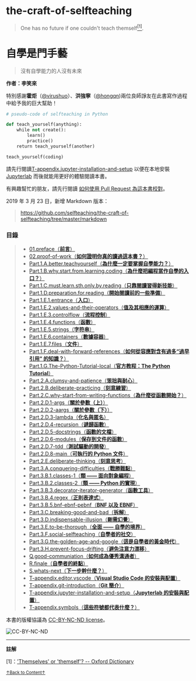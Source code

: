 # the-craft-of-selfteaching

> One has no future if one couldn't teach themself<a href='#fn1' name='fn1b'><sup>[1]</sup></a>.

# 自學是門手藝

> 沒有自學能力的人沒有未來

**作者：李笑來**

特別感謝**霍炬**（[@virushuo](https://github.com/virushuo)）、**洪強寧**（[@hongqn](https://github.com/hongqn))兩位良師諍友在此書寫作過程中給予我的巨大幫助！

```python
# pseudo-code of selfteaching in Python

def teach_yourself(anything):
    while not create():
        learn()
        practice()
    return teach_yourself(another)

teach_yourself(coding)
```

請先行閱讀[T-appendix.jupyter-installation-and-setup](T-appendix.jupyter-installation-and-setup.ipynb) 以便在本地安裝[Jupyterlab](https://github.com/jupyterlab/jupyterlab ) 而後就能用更好的體驗閱讀本書。

有興趣幫忙的朋友，請先行閱讀 [如何使用 Pull Request 為這本書校對](02.proof-of-work.ipynb)。

2019 年 3 月 23 日，新增 Markdown 版本：

> https://github.com/selfteaching/the-craft-of-selfteaching/tree/master/markdown

### 目錄

> - [01.preface（**前言**）](01.preface.ipynb)
> - [02.proof-of-work（**如何證明你真的讀過這本書？**）](02.proof-of-work.ipynb)
> - [Part.1.A.better.teachyourself（**為什麼一定要掌握自學能力？**）](Part.1.A.better.teachyourself.ipynb)
> - [Part.1.B.why.start.from.learning.coding（**為什麼把編程當作自學的入口？**）](Part.1.B.why.start.from.learning.coding.ipynb)
> - [Part.1.C.must.learn.sth.only.by.reading（**只靠閱讀習得新技能**）](Part.1.C.must.learn.sth.only.by.reading.ipynb)
> - [Part.1.D.preparation.for.reading（**開始閱讀前的一些準備**）](Part.1.D.preparation.for.reading.ipynb)
> - [Part.1.E.1.entrance（**入口**）](Part.1.E.1.entrance.ipynb)
> - [Part.1.E.2.values-and-their-operators（**值及其相應的運算**）](Part.1.E.2.values-and-their-operators.ipynb)
> - [Part.1.E.3.controlflow（**流程控制**）](Part.1.E.3.controlflow.ipynb)
> - [Part.1.E.4.functions（**函數**）](Part.1.E.4.functions.ipynb)
> - [Part.1.E.5.strings（**字符串**）](Part.1.E.5.strings.ipynb)
> - [Part.1.E.6.containers（**數據容器**）](Part.1.E.6.containers.ipynb)
> - [Part.1.E.7.files（**文件**）](Part.1.E.7.files.ipynb)
> - [Part.1.F.deal-with-forward-references（**如何從容應對含有過多“過早引用” 的知識？**）](Part.1.F.deal-with-forward-references.ipynb)
> - [Part.1.G.The-Python-Tutorial-local（**官方教程：The Python Tutorial**）](Part.1.G.The-Python-Tutorial-local.ipynb)
> - [Part.2.A.clumsy-and-patience（**笨拙與耐心**）](Part.2.A.clumsy-and-patience.ipynb)
> - [Part.2.B.deliberate-practicing（**刻意練習**）](Part.2.B.deliberate-practicing.ipynb)
> - [Part.2.C.why-start-from-writing-functions（**為什麼從函數開始？**）](Part.2.C.why-start-from-writing-functions.ipynb)
> - [Part.2.D.1-args（**關於參數（上）**）](Part.2.D.1-args.ipynb)
> - [Part.2.D.2-aargs（**關於參數（下）**）](Part.2.D.2-aargs.ipynb)
> - [Part.2.D.3-lambda（**化名與匿名**）](Part.2.D.3-lambda.ipynb)
> - [Part.2.D.4-recursion（**遞歸函數**）](Part.2.D.4-recursion.ipynb)
> - [Part.2.D.5-docstrings（**函數的文檔**）](Part.2.D.5-docstrings.ipynb)
> - [Part.2.D.6-modules（**保存到文件的函數**）](Part.2.D.6-modules.ipynb)
> - [Part.2.D.7-tdd（**測試驅動的開發**）](Part.2.D.7-tdd.ipynb)
> - [Part.2.D.8-main（**可執行的 Python 文件**）](Part.2.D.8-main.ipynb)
> - [Part.2.E.deliberate-thinking（**刻意思考**）](Part.2.E.deliberate-thinking.ipynb)
> - [Part.3.A.conquering-difficulties（**戰勝難點**）](Part.3.A.conquering-difficulties.ipynb)
> - [Part.3.B.1.classes-1（**類 —— 面向對象編程**）](Part.3.B.1.classes-1.ipynb)
> - [Part.3.B.2.classes-2（**類 —— Python 的實現**）](Part.3.B.2.classes-2.ipynb)
> - [Part.3.B.3.decorator-iterator-generator（**函數工具**）](Part.3.B.3.decorator-iterator-generator.ipynb)
> - [Part.3.B.4.regex（**正則表達式**）](Part.3.B.4.regex.ipynb)
> - [Part.3.B.5.bnf-ebnf-pebnf（**BNF 以及 EBNF**）](Part.3.B.5.bnf-ebnf-pebnf.ipynb)
> - [Part.3.C.breaking-good-and-bad（**拆解**）](Part.3.C.breaking-good-and-bad.ipynb)
> - [Part.3.D.indispensable-illusion（**剛需幻覺**）](Part.3.D.indispensable-illusion.ipynb)
> - [Part.3.E.to-be-thorough（**全面 —— 自學的境界**）](Part.3.E.to-be-thorough.ipynb)
> - [Part.3.F.social-selfteaching（**自學者的社交**）](Part.3.F.social-selfteaching.ipynb)
> - [Part.3.G.the-golden-age-and-google（**這是自學者的黃金時代**）](Part.3.G.the-golden-age-and-google.ipynb )
> - [Part.3.H.prevent-focus-drifting（**避免注意力漂移**）](Part.3.H.prevent-focus-drifting.ipynb)
> - [Q.good-communiation（**如何成為優秀溝通者**）](Q.good-communiation.ipynb)
> - [R.finale（**自學者的終點**）](R.finale.ipynb)
> - [S.whats-next（**下一步幹什麼？**）](S.whats-next.ipynb)
> - [T-appendix.editor.vscode（**Visual Studio Code 的安裝與配置**）](T-appendix.editor.vscode.ipynb)
> - [T-appendix.git-introduction（**Git 簡介**）](T-appendix.git-introduction.ipynb)
> - [T-appendix.jupyter-installation-and-setup（**Jupyterlab 的安裝與配置**）](T-appendix.jupyter-installation-and-setup.ipynb)
> - [T-appendix.symbols（**這些符號都代表什麼？**）](T-appendix.symbols.ipynb)


本書的版權協議為 [CC-BY-NC-ND license](https://creativecommons.org/licenses/by-nc-nd/3.0/deed.zh)。

![CC-BY-NC-ND](images/CC-BY-NC-ND.png?raw=true)

-----
**註解**

<a name='fn1'>[1]</a>：['Themselves' or 'themself'? -- Oxford Dictionary](https://en.oxforddictionaries.com/usage/themselves-or-themself)

<a href='#fn1b'><small>↑Back to Content↑</small></a>

